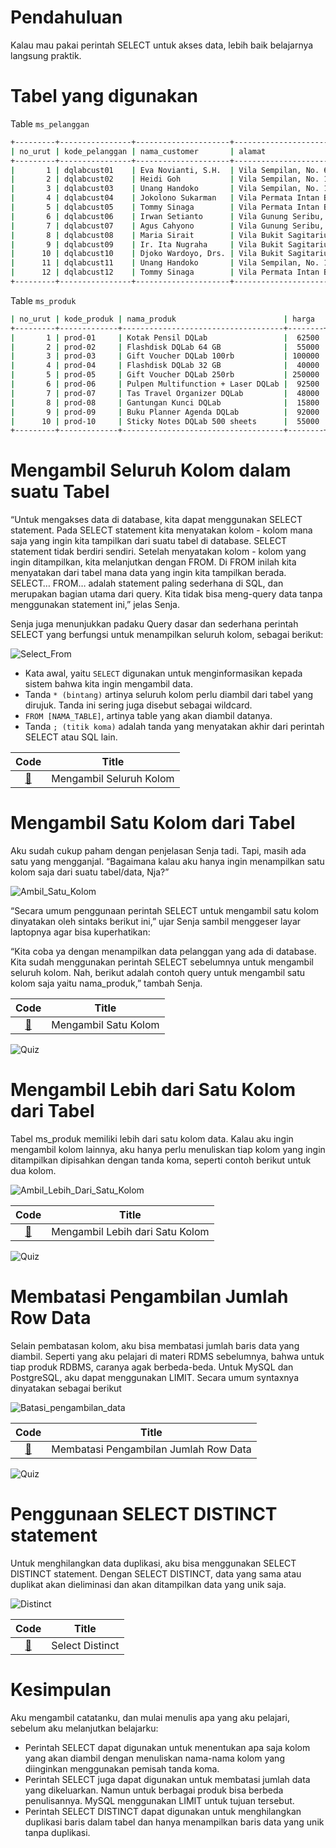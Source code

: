 # Pendahuluan

Kalau mau pakai perintah SELECT untuk akses data, lebih baik belajarnya langsung praktik.

# Tabel yang digunakan

Table `ms_pelanggan`

```bash
+---------+----------------+---------------------+------------------------------------------+
| no_urut | kode_pelanggan | nama_customer       | alamat                                   |
+---------+----------------+---------------------+------------------------------------------+
|       1 | dqlabcust01    | Eva Novianti, S.H.  | Vila Sempilan, No. 67 - Kota B           |
|       2 | dqlabcust02    | Heidi Goh           | Vila Sempilan, No. 11 - Kota B           |
|       3 | dqlabcust03    | Unang Handoko       | Vila Sempilan, No. 1 - Kota B            |
|       4 | dqlabcust04    | Jokolono Sukarman   | Vila Permata Intan Berkilau, Blok C5-7   |
|       5 | dqlabcust05    | Tommy Sinaga        | Vila Permata Intan Berkilau, Blok A1/2   |
|       6 | dqlabcust06    | Irwan Setianto      | Vila Gunung Seribu, Blok O1 - No. 1      |
|       7 | dqlabcust07    | Agus Cahyono        | Vila Gunung Seribu, Blok F4 - No. 8      |
|       8 | dqlabcust08    | Maria Sirait        | Vila Bukit Sagitarius, Gang. Sawit No. 3 |
|       9 | dqlabcust09    | Ir. Ita Nugraha     | Vila Bukit Sagitarius, Gang Kelapa No. 6 |
|      10 | dqlabcust10    | Djoko Wardoyo, Drs. | Vila Bukit Sagitarius, Blok A1 No. 1     |
|      11 | dqlabcust11    | Unang Handoko       | Vila Sempilan, No. 1 - Kota B            |
|      12 | dqlabcust12    | Tommy Sinaga        | Vila Permata Intan Berkilau, Blok A1/2   |
+---------+----------------+---------------------+------------------------------------------+ 
```

Table `ms_produk`

```bash
| no_urut | kode_produk | nama_produk                        | harga  |
+---------+-------------+------------------------------------+--------+
|       1 | prod-01     | Kotak Pensil DQLab                 |  62500 |
|       2 | prod-02     | Flashdisk DQLab 64 GB              |  55000 |
|       3 | prod-03     | Gift Voucher DQLab 100rb           | 100000 |
|       4 | prod-04     | Flashdisk DQLab 32 GB              |  40000 |
|       5 | prod-05     | Gift Voucher DQLab 250rb           | 250000 |
|       6 | prod-06     | Pulpen Multifunction + Laser DQLab |  92500 |
|       7 | prod-07     | Tas Travel Organizer DQLab         |  48000 |
|       8 | prod-08     | Gantungan Kunci DQLab              |  15800 |
|       9 | prod-09     | Buku Planner Agenda DQLab          |  92000 |
|      10 | prod-10     | Sticky Notes DQLab 500 sheets      |  55000 |
+---------+-------------+------------------------------------+--------+ 
```

# Mengambil Seluruh Kolom dalam suatu Tabel

“Untuk mengakses data di database, kita dapat menggunakan SELECT statement. Pada SELECT statement kita menyatakan kolom - kolom mana saja yang ingin kita tampilkan dari suatu tabel di database. SELECT statement tidak berdiri sendiri. Setelah menyatakan kolom - kolom yang ingin ditampilkan, kita melanjutkan dengan FROM. Di FROM inilah kita menyatakan dari tabel mana data yang ingin kita tampilkan berada. SELECT… FROM… adalah statement paling sederhana di SQL, dan merupakan bagian utama dari query. Kita tidak bisa meng-query data tanpa menggunakan statement ini,” jelas Senja.

Senja juga menunjukkan padaku Query dasar dan sederhana perintah SELECT yang berfungsi untuk menampilkan seluruh kolom, sebagai berikut:

![Select_From](img/select-from.png)

- Kata awal, yaitu `SELECT` digunakan untuk menginformasikan kepada sistem bahwa kita ingin mengambil data. 
- Tanda `* (bintang)` artinya seluruh kolom perlu diambil dari tabel yang dirujuk. Tanda ini sering juga disebut sebagai wildcard.
- `FROM [NAMA_TABLE]`, artinya table yang akan diambil datanya.
- Tanda `; (titik koma)` adalah tanda yang menyatakan akhir dari perintah SELECT atau SQL lain.

|Code 	|               Title              	|
|:----:	|:--------------------------------:	|
| [📜](https://github.com/bayubagusbagaswara/dqlab-data-engineer/blob/master/2-Fundamental-SQL-using-SELECT-Statement/3-Penggunaan-Perintah-SELECT-FROM/MemanggilSeluruhKolom.sql) | Mengambil Seluruh Kolom |

# Mengambil Satu Kolom dari Tabel
Aku sudah cukup paham dengan penjelasan Senja tadi. Tapi, masih ada satu yang mengganjal. “Bagaimana kalau aku hanya ingin menampilkan satu kolom saja dari suatu tabel/data, Nja?”

![Ambil_Satu_Kolom](img/ambil-satu-kolom.png)

“Secara umum penggunaan perintah SELECT untuk mengambil satu kolom dinyatakan oleh sintaks berikut ini,” ujar Senja sambil menggeser layar laptopnya agar bisa kuperhatikan:

“Kita coba ya dengan menampilkan data pelanggan yang ada di database. Kita sudah menggunakan perintah SELECT sebelumnya untuk mengambil seluruh kolom. Nah, berikut adalah contoh query untuk mengambil satu kolom saja yaitu nama_produk,” tambah Senja.

|Code 	|               Title              	|
|:----:	|:--------------------------------:	|
| [📜](https://github.com/bayubagusbagaswara/dqlab-data-engineer/blob/master/2-Fundamental%20SQL%20using%20SELECT%20Statement/3-Penggunaan%20Perintah%20SELECT%20...%20FROM/2-mengambil-satu-kolom.sql) | Mengambil Satu Kolom |

![Quiz](img/quiz-1.PNG)

# Mengambil Lebih dari Satu Kolom dari Tabel

Tabel ms_produk memiliki lebih dari satu kolom data. Kalau aku ingin mengambil kolom lainnya, aku hanya perlu menuliskan tiap kolom yang ingin ditampilkan dipisahkan dengan tanda koma, seperti contoh berikut untuk dua kolom.

![Ambil_Lebih_Dari_Satu_Kolom](img/ambil-lebih-dari-satu-kolom.png)

|Code 	|               Title              	|
|:----:	|:--------------------------------:	|
| [📜](https://github.com/bayubagusbagaswara/dqlab-data-engineer/blob/master/2-Fundamental%20SQL%20using%20SELECT%20Statement/3-Penggunaan%20Perintah%20SELECT%20...%20FROM/3-mengambil-lebih-dari-satu-kolom.sql) | Mengambil Lebih dari Satu Kolom |

![Quiz](img/quiz-2.PNG)

# Membatasi Pengambilan Jumlah Row Data

Selain pembatasan kolom, aku bisa membatasi jumlah baris data yang diambil. Seperti yang aku pelajari di materi RDMS sebelumnya, bahwa untuk tiap produk RDBMS, caranya agak berbeda-beda. Untuk MySQL dan PostgreSQL, aku dapat menggunakan LIMIT. Secara umum syntaxnya dinyatakan sebagai berikut

![Batasi_pengambilan_data](img/batasi-pengambilan-jumlah-row-data.png)

|Code 	|               Title              	|
|:----:	|:--------------------------------:	|
| [📜](https://github.com/bayubagusbagaswara/dqlab-data-engineer/blob/master/2-Fundamental%20SQL%20using%20SELECT%20Statement/3-Penggunaan%20Perintah%20SELECT%20...%20FROM/4-membatasi-pengambilan-jumlah-row-data.sql) | Membatasi Pengambilan Jumlah Row Data |

![Quiz](img/quiz-3.PNG)

# Penggunaan SELECT DISTINCT statement

Untuk menghilangkan data duplikasi, aku bisa menggunakan SELECT DISTINCT statement. Dengan SELECT DISTINCT, data yang sama atau duplikat akan dieliminasi dan akan ditampilkan data yang unik saja.

![Distinct](img/distinct.png)

|Code 	|               Title              	|
|:----:	|:--------------------------------:	|
| [📜](https://github.com/bayubagusbagaswara/dqlab-data-engineer/blob/master/2-Fundamental%20SQL%20using%20SELECT%20Statement/3-Penggunaan%20Perintah%20SELECT%20...%20FROM/5-select-distinct.sql) | Select Distinct |

# Kesimpulan
Aku mengambil catatanku, dan mulai menulis apa yang aku pelajari, sebelum aku melanjutkan belajarku:

- Perintah SELECT dapat digunakan untuk menentukan apa saja kolom yang akan diambil dengan menuliskan nama-nama kolom yang diinginkan menggunakan pemisah tanda koma.
- Perintah SELECT juga dapat digunakan untuk membatasi jumlah data yang dikeluarkan. Namun untuk berbagai produk bisa berbeda penulisannya. MySQL menggunakan LIMIT untuk tujuan tersebut.
- Perintah SELECT DISTINCT dapat digunakan untuk menghilangkan duplikasi baris dalam tabel dan hanya menampilkan baris data yang unik tanpa duplikasi.